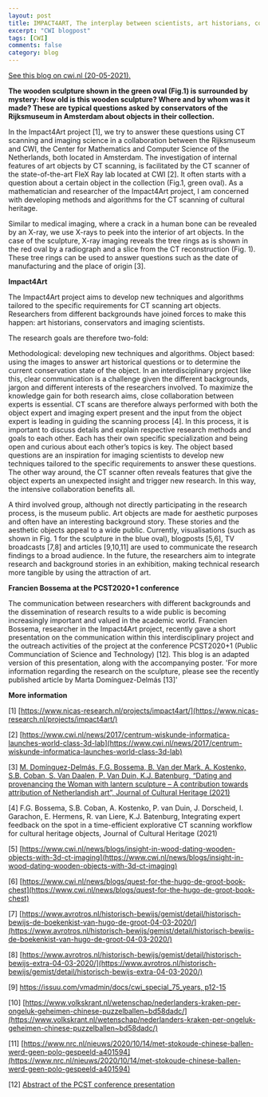 ```yaml
---
layout: post
title: IMPACT4ART, The interplay between scientists, art historians, conservators and the general public
excerpt: "CWI blogpost"
tags: [CWI]
comments: false
category: blog
---
```


[See this blog on cwi.nl (20-05-2021).](https://www.cwi.nl/news/blogs/impact4art-the-interplay-between-scientists-art-historians-conservators-and-the-general-public)

**The wooden sculpture shown in the green oval (Fig.1) is surrounded by mystery: How old is this wooden sculpture? Where and by whom was it made? These are typical questions asked by conservators of the Rijksmuseum in Amsterdam about objects in their collection.**

In the Impact4Art project [1], we try  to answer these questions using CT scanning and imaging science in a collaboration between the Rijksmuseum and CWI, the Center for Mathematics and Computer Science of the Netherlands, both located in Amsterdam. The investigation of internal features of art objects by CT scanning, is facilitated by the CT scanner of the state-of-the-art FleX Ray lab located at CWI [2]. It often starts with a question about a certain object in the collection (Fig.1, green oval). As a mathematician and researcher of the Impact4Art project, I am concerned with developing methods and algorithms for the CT scanning of cultural heritage.

Similar to medical imaging, where a crack in a human bone can be revealed by an X-ray, we use X-rays to peek into the interior of art objects. In the case of the sculpture, X-ray imaging reveals the tree rings as is shown in the red oval by a radiograph and a slice from the CT reconstruction (Fig. 1). These tree rings can be used to answer questions such as the date of manufacturing and the place of origin [3].

**Impact4Art**

The Impact4Art project aims to develop new techniques and algorithms tailored to the specific requirements for CT scanning art objects. Researchers from different backgrounds have joined forces to make this happen: art historians, conservators and imaging scientists.

The research goals are therefore two-fold:

Methodological: developing new techniques and algorithms.
Object based: using the images to answer art historical questions or to determine the current conservation state of the object.
In an interdisciplinary project like this, clear communication is a challenge given the different backgrounds, jargon and different interests of the researchers involved. To maximize the knowledge gain for both research aims, close collaboration between experts is essential. CT scans are therefore always performed with both the object expert and imaging expert present and the input from the object expert is leading in guiding the scanning process [4].  In this process, it is important to discuss details and explain respective research methods and goals to each other. Each has their own specific specialization and being open and curious about each other’s topics is key. The object based questions are an inspiration for imaging scientists to develop new techniques tailored to the specific requirements to answer these questions. The other way around, the CT scanner often reveals features that give the object experts an unexpected insight and trigger new research. In this way, the intensive collaboration benefits all.

A third involved group, although not directly participating in the research process, is the museum public. Art objects are made for aesthetic purposes and often have an interesting background story. These stories and the aesthetic objects appeal to a wide public. Currently, visualisations (such as shown in Fig. 1 for the sculpture in the blue oval), blogposts [5,6], TV broadcasts [7,8] and articles [9,10,11] are used to communicate the research findings to a broad audience. In the future, the researchers aim to integrate research and background stories in an exhibition, making technical research more tangible by using the attraction of art.

**Francien Bossema at the PCST2020+1 conference**

The communication between researchers with different backgrounds and the dissemination of research results to a wide public is becoming increasingly important and valued in the academic world. Francien Bossema, researcher in the Impact4Art project, recently gave a short presentation on the communication within this interdisciplinary project and the outreach activities of the project at the conference PCST2020+1 (Public Communciation of Science and Technology) [12]. This blog is an adapted version of this presentation, along with the accompanying poster. 'For more information regarding the research on the sculpture, please see the recently published article by Marta Domínguez-Delmás [13]'

**More information**

[1] [https://www.nicas-research.nl/projects/impact4art/](https://www.nicas-research.nl/projects/impact4art/)

[2] [https://www.cwi.nl/news/2017/centrum-wiskunde-informatica-launches-world-class-3d-lab](https://www.cwi.nl/news/2017/centrum-wiskunde-informatica-launches-world-class-3d-lab)

[3] [M. Domínguez-Delmás, F.G. Bossema, B. Van der Mark, A. Kostenko, S.B. Coban, S. Van Daalen, P. Van Duin, K.J. Batenburg, “Dating and provenancing the Woman with lantern sculpture – A contribution towards attribution of Netherlandish art”, Journal of Cultural Heritage (2021) ](https://www.sciencedirect.com/science/article/pii/S1296207421000558)

[4] F.G. Bossema, S.B. Coban, A. Kostenko, P. van Duin, J. Dorscheid, I. Garachon, E. Hermens, R. van Liere, K.J. Batenburg, Integrating expert feedback on the spot in a time-efficient explorative CT scanning workflow for cultural heritage objects, Journal of Cultural Heritage (2021)

[5] [https://www.cwi.nl/news/blogs/insight-in-wood-dating-wooden-objects-with-3d-ct-imaging](https://www.cwi.nl/news/blogs/insight-in-wood-dating-wooden-objects-with-3d-ct-imaging)

[6] [https://www.cwi.nl/news/blogs/quest-for-the-hugo-de-groot-book-chest](https://www.cwi.nl/news/blogs/quest-for-the-hugo-de-groot-book-chest)

[7] [https://www.avrotros.nl/historisch-bewijs/gemist/detail/historisch-bewijs-de-boekenkist-van-hugo-de-groot-04-03-2020/](https://www.avrotros.nl/historisch-bewijs/gemist/detail/historisch-bewijs-de-boekenkist-van-hugo-de-groot-04-03-2020/)

[8] [https://www.avrotros.nl/historisch-bewijs/gemist/detail/historisch-bewijs-extra-04-03-2020/](https://www.avrotros.nl/historisch-bewijs/gemist/detail/historisch-bewijs-extra-04-03-2020/)

[9] [https://issuu.com/vmadmin/docs/cwi_special_75_years, p12-15](https://issuu.com/vmadmin/docs/cwi_special_75_years)

[10] [https://www.volkskrant.nl/wetenschap/nederlanders-kraken-per-ongeluk-geheimen-chinese-puzzelballen~bd58dadc/](https://www.volkskrant.nl/wetenschap/nederlanders-kraken-per-ongeluk-geheimen-chinese-puzzelballen~bd58dadc/)

[11] [https://www.nrc.nl/nieuws/2020/10/14/met-stokoude-chinese-ballen-werd-geen-polo-gespeeld-a401594](https://www.nrc.nl/nieuws/2020/10/14/met-stokoude-chinese-ballen-werd-geen-polo-gespeeld-a401594)

[12] [Abstract of the PCST conference presentation](https://conference.pcst.co/program/abstract/1121)


